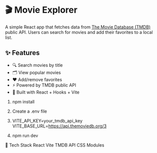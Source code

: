 # 🎬 Movie Explorer

A simple React app that fetches data from [The Movie Database (TMDB)](https://www.themoviedb.org/) public API. Users can search for movies and add their favorites to a local list.

## ✨ Features

- 🔍 Search movies by title
- 🗂️ View popular movies
- ❤️ Add/remove favorites
- ⚡ Powered by TMDB public API
- 🧠 Built with React + Hooks + Vite


1. npm install
2. Create a .env file
3. VITE_API_KEY=your_tmdb_api_key
   VITE_BASE_URL=https://api.themoviedb.org/3

4. npm run dev
   
📁 Tech Stack
React
Vite
TMDB API
CSS Modules
